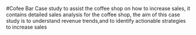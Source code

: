 #Cofee Bar
Case study to assist the coffee shop on how to increase sales, it contains detailed sales analysis for the coffee shop, the aim of this case study is to understand revenue trends,and to identify actionable strategies to increase sales

